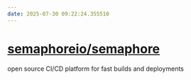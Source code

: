 ```yaml
---
date: 2025-07-30 09:22:24.355510
---
```


# [semaphoreio/semaphore](https://github.com/semaphoreio/semaphore)

open source CI/CD platform for fast builds and deployments
